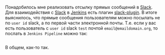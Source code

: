 Понадобилось мне реализовать отсылку прямых сообщений в [Slack](https://www.slack.com). Для взаимодействия с [Slack](https://www.slack.com) в [Jenkins](https://www.jenkins.io) есть плагин [slack-plugin](https://github.com/jenkinsci/slack-plugin).
В итоге выяснилось, что прямые сообщения пользователям можно посылать не по `user id` slack, а по первой части электронной почты. Т.е. если у вас есть пользователь с `user id` slack `test` почтой `email@emaildomain.org`, то послать в `Jenkins Pipeline` можно так:
```

```
В общем, как-то так.